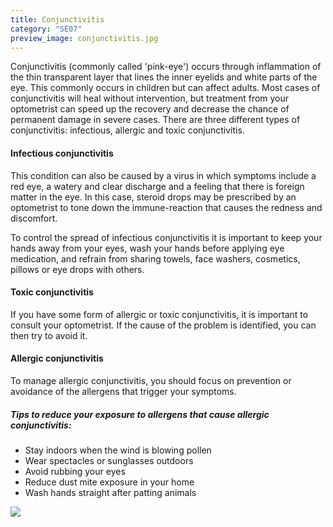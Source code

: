 ```yaml
---
title: Conjunctivitis
category: "SE07"
preview_image: conjunctivitis.jpg
---
```


<div class="employee-heading">
<p>Conjunctivitis (commonly called 'pink-eye') occurs through inflammation of the thin transparent layer that lines the inner eyelids and white parts of the eye. This commonly occurs in children but can affect adults. Most cases of conjunctivitis will heal without intervention, but treatment from your optometrist can speed up the recovery and decrease the chance of permanent damage in severe cases. There are three different types of conjunctivitis: infectious, allergic and toxic conjunctivitis.
</p>
</div>

#### Infectious conjunctivitis

This condition can also be caused by a virus in which symptoms include a red eye, a watery and clear discharge and a feeling that there is foreign matter in the eye. In this case, steroid drops may be prescribed by an optometrist to tone down the immune-reaction that causes the redness and discomfort.

To control the spread of infectious conjunctivitis it is important to keep your hands away from your eyes, wash your hands before applying eye medication, and refrain from sharing towels, face washers, cosmetics, pillows or eye drops with others.

#### Toxic conjunctivitis

If you have some form of allergic or toxic conjunctivitis, it is important to consult your optometrist. If the cause of the problem is identified, you can then try to avoid it.

#### Allergic conjunctivitis

To manage allergic conjunctivitis, you should focus on prevention or avoidance of the allergens that trigger your symptoms.

##### Tips to reduce your exposure to allergens that cause allergic conjunctivitis:

- Stay indoors when the wind is blowing pollen
- Wear spectacles or sunglasses outdoors
- Avoid rubbing your eyes
- Reduce dust mite exposure in your home
- Wash hands straight after patting animals

![](/uploads/conjunctivitis.jpg)
